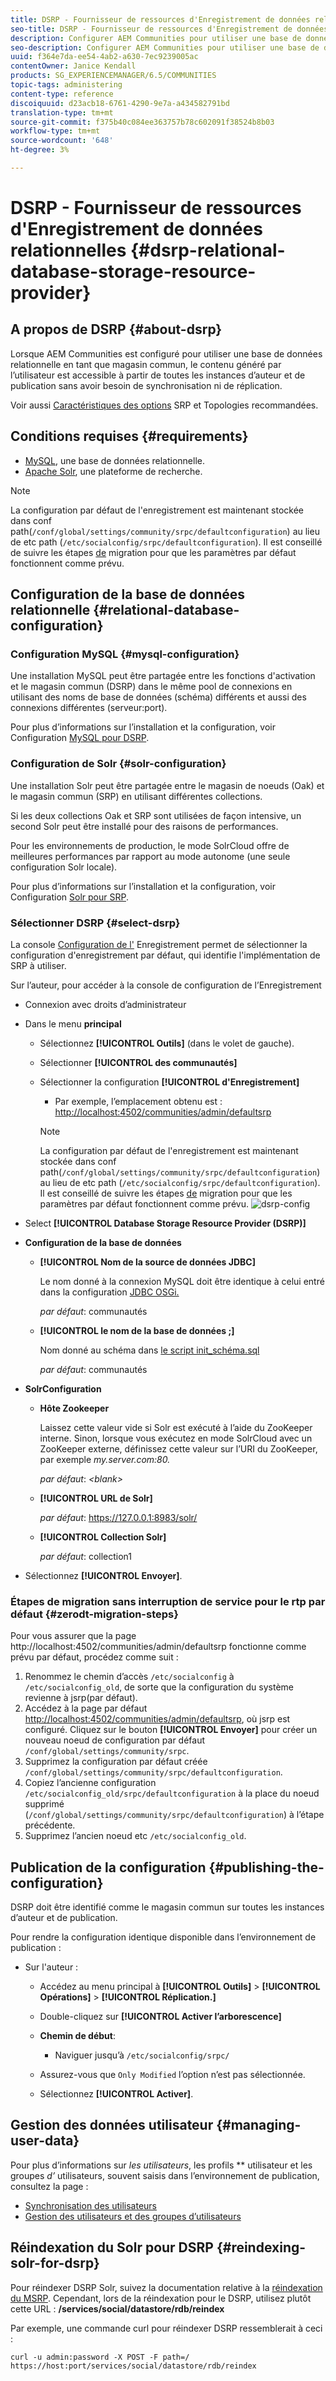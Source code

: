 ```yaml
---
title: DSRP - Fournisseur de ressources d'Enregistrement de données relationnelles
seo-title: DSRP - Fournisseur de ressources d'Enregistrement de données relationnelles
description: Configurer AEM Communities pour utiliser une base de données relationnelle comme magasin commun
seo-description: Configurer AEM Communities pour utiliser une base de données relationnelle comme magasin commun
uuid: f364e7da-ee54-4ab2-a630-7ec9239005ac
contentOwner: Janice Kendall
products: SG_EXPERIENCEMANAGER/6.5/COMMUNITIES
topic-tags: administering
content-type: reference
discoiquuid: d23acb18-6761-4290-9e7a-a434582791bd
translation-type: tm+mt
source-git-commit: f375b40c084ee363757b78c602091f38524b8b03
workflow-type: tm+mt
source-wordcount: '648'
ht-degree: 3%

---
```



# DSRP - Fournisseur de ressources d&#39;Enregistrement de données relationnelles {#dsrp-relational-database-storage-resource-provider}

## A propos de DSRP {#about-dsrp}

Lorsque AEM Communities est configuré pour utiliser une base de données relationnelle en tant que magasin commun, le contenu généré par l’utilisateur est accessible à partir de toutes les instances d’auteur et de publication sans avoir besoin de synchronisation ni de réplication.

Voir aussi [Caractéristiques des options](working-with-srp.md#characteristics-of-srp-options) SRP et Topologies [](topologies.md)recommandées.

## Conditions requises {#requirements}

* [MySQL](#mysql-configuration), une base de données relationnelle.
* [Apache Solr](#solr-configuration), une plateforme de recherche.

>[!NOTE]
>
>La configuration par défaut de l&#39;enregistrement est maintenant stockée dans conf path(`/conf/global/settings/community/srpc/defaultconfiguration`) au lieu de etc path (`/etc/socialconfig/srpc/defaultconfiguration`). Il est conseillé de suivre les étapes [de](#zerodt-migration-steps) migration pour que les paramètres par défaut fonctionnent comme prévu.

## Configuration de la base de données relationnelle {#relational-database-configuration}

### Configuration MySQL {#mysql-configuration}

Une installation MySQL peut être partagée entre les fonctions d&#39;activation et le magasin commun (DSRP) dans le même pool de connexions en utilisant des noms de base de données (schéma) différents et aussi des connexions différentes (serveur:port).

Pour plus d’informations sur l’installation et la configuration, voir Configuration [MySQL pour DSRP](dsrp-mysql.md).

### Configuration de Solr {#solr-configuration}

Une installation Solr peut être partagée entre le magasin de noeuds (Oak) et le magasin commun (SRP) en utilisant différentes collections.

Si les deux collections Oak et SRP sont utilisées de façon intensive, un second Solr peut être installé pour des raisons de performances.

Pour les environnements de production, le mode SolrCloud offre de meilleures performances par rapport au mode autonome (une seule configuration Solr locale).

Pour plus d’informations sur l’installation et la configuration, voir Configuration [Solr pour SRP](solr.md).

### Sélectionner DSRP {#select-dsrp}

La console [Configuration de l&#39;](srp-config.md) Enregistrement permet de sélectionner la configuration d&#39;enregistrement par défaut, qui identifie l&#39;implémentation de SRP à utiliser.

Sur l’auteur, pour accéder à la console de configuration de l’Enregistrement

* Connexion avec droits d’administrateur
* Dans le menu **principal**

   * Sélectionnez **[!UICONTROL Outils]** (dans le volet de gauche).
   * Sélectionner **[!UICONTROL des communautés]**
   * Sélectionner la configuration **[!UICONTROL d&#39;Enregistrement]**

      * Par exemple, l’emplacement obtenu est : [http://localhost:4502/communities/admin/defaultsrp](http://localhost:4502/communities/admin/defaultsrp)
      >[!NOTE]
      >
      >La configuration par défaut de l&#39;enregistrement est maintenant stockée dans conf path(`/conf/global/settings/community/srpc/defaultconfiguration`) au lieu de etc path (`/etc/socialconfig/srpc/defaultconfiguration`). Il est conseillé de suivre les étapes [de](#zerodt-migration-steps) migration pour que les paramètres par défaut fonctionnent comme prévu.
   ![dsrp-config](assets/dsrp-config.png)

* Select **[!UICONTROL Database Storage Resource Provider (DSRP)]**
* **Configuration de la base de données**

   * **[!UICONTROL Nom de la source de données JDBC]**

      Le nom donné à la connexion MySQL doit être identique à celui entré dans la configuration [JDBC OSGi.](dsrp-mysql.md#configurejdbcconnections)

      *par défaut*: communautés

   * **[!UICONTROL le nom de la base de données ;]**

      Nom donné au schéma dans [le script init_schéma.sql](dsrp-mysql.md#obtain-the-sql-script)

      *par défaut*: communautés

* **SolrConfiguration**

   * **[](https://cwiki.apache.org/confluence/display/solr/Using+ZooKeeper+to+Manage+Configuration+Files)Hôte Zookeeper**

      Laissez cette valeur vide si Solr est exécuté à l’aide du ZooKeeper interne. Sinon, lorsque vous exécutez en mode [](solr.md#solrcloud-mode) SolrCloud avec un ZooKeeper externe, définissez cette valeur sur l’URI du ZooKeeper, par exemple *my.server.com:80.*

      *par défaut*: *&lt;blank>*

   * **[!UICONTROL URL de Solr]**

      *par défaut*: https://127.0.0.1:8983/solr/

   * **[!UICONTROL Collection Solr]**

      *par défaut*: collection1

* Sélectionnez **[!UICONTROL Envoyer]**.

### Étapes de migration sans interruption de service pour le rtp par défaut {#zerodt-migration-steps}

Pour vous assurer que la page http://localhost:4502/communities/admin/defaultsrp [](http://localhost:4502/communities/admin/defaultsrp) fonctionne comme prévu par défaut, procédez comme suit :

1. Renommez le chemin d’accès `/etc/socialconfig` à `/etc/socialconfig_old`, de sorte que la configuration du système revienne à jsrp(par défaut).
1. Accédez à la page par défaut [http://localhost:4502/communities/admin/defaultsrp](http://localhost:4502/communities/admin/defaultsrp), où jsrp est configuré. Cliquez sur le bouton **[!UICONTROL Envoyer]** pour créer un nouveau noeud de configuration par défaut `/conf/global/settings/community/srpc`.
1. Supprimez la configuration par défaut créée `/conf/global/settings/community/srpc/defaultconfiguration`.
1. Copiez l’ancienne configuration `/etc/socialconfig_old/srpc/defaultconfiguration` à la place du noeud supprimé (`/conf/global/settings/community/srpc/defaultconfiguration`) à l’étape précédente.
1. Supprimez l’ancien noeud etc `/etc/socialconfig_old`.

## Publication de la configuration {#publishing-the-configuration}

DSRP doit être identifié comme le magasin commun sur toutes les instances d’auteur et de publication.

Pour rendre la configuration identique disponible dans l’environnement de publication :

* Sur l&#39;auteur :

   * Accédez au menu principal à **[!UICONTROL Outils]** > **[!UICONTROL Opérations]** > **[!UICONTROL Réplication.]**
   * Double-cliquez sur **[!UICONTROL Activer l’arborescence]**
   * **Chemin de début**:

      * Naviguer jusqu’à `/etc/socialconfig/srpc/`
   * Assurez-vous que `Only Modified` l’option n’est pas sélectionnée.
   * Sélectionnez **[!UICONTROL Activer]**.


## Gestion des données utilisateur {#managing-user-data}

Pour plus d’informations sur *les utilisateurs*, les profils ** utilisateur et les groupes *d’* utilisateurs, souvent saisis dans l’environnement de publication, consultez la page :

* [Synchronisation des utilisateurs](sync.md)
* [Gestion des utilisateurs et des groupes d’utilisateurs](users.md)

## Réindexation du Solr pour DSRP {#reindexing-solr-for-dsrp}

Pour réindexer DSRP Solr, suivez la documentation relative à la [réindexation du MSRP](msrp.md#msrp-reindex-tool). Cependant, lors de la réindexation pour le DSRP, utilisez plutôt cette URL : **/services/social/datastore/rdb/reindex**

Par exemple, une commande curl pour réindexer DSRP ressemblerait à ceci :

```shell
curl -u admin:password -X POST -F path=/ https://host:port/services/social/datastore/rdb/reindex
```

